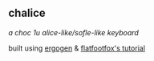 chalice
---

*a choc 1u alice-like/sofle-like keyboard*

built using [ergogen](https://ergogen.ceoloide.com/) & [flatfootfox's tutorial](https://flatfootfox.com/ergogen-introduction)
